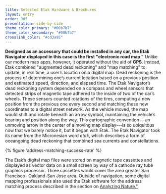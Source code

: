 ```yaml
---
title: Selected Etak Hardware & Brochures
layout: entry
order: 905
presentation: side-by-side
theme_color_primary: "#00b7b7"
theme_color_secondary: "#00b7b7"
crosslink_color: "#cd3a95"
---
```


**Designed as an accessory that could be installed in any car, the Etak Navigator displayed in this case is the first "electronic road map."** Unlike our modern map apps, however, it operated without the aid of **GPS**. Instead, Etak combined "augmented dead reckoning" and "map matching" to update, in real time, a user’s location on a digital map. Dead reckoning is the process of determining one’s current location based on a previous position and estimated speed, direction, and elapsed time. The Etak Navigator’s dead reckoning system depended on a compass and wheel sensors that detected strips of magnetic tape adhered to the inside of two of the car’s wheels. These sensors counted rotations of the tires, computing a new position from the previous one every second and matching these new coordinates to a digital street network. As the vehicle moved, the map would shift and rotate beneath an arrow symbol, maintaining the vehicle’s bearing and position along the way. This cartographic convention---an unmoving arrow in the center of a moving map display---is so ubiquitous now that we barely notice it, but it began with Etak. The Etak Navigator took its name from the Micronesian word *etak*, which describes a form of oceangoing dead reckoning that combined sea currents and constellations.

{% figure 'address-matching-success-rate' %}

The Etak’s digital map files were stored on magnetic tape cassettes and displayed as vector data on a small screen by way of a cathode ray tube graphics processor. Three cassettes would cover the area greater San Francisco- Oakland-San Jose area. Outside of navigation, some digital mapping professionals also used the Etak software for the address matching process described in the section on <a class="crosslink" href="../../05-analyzing-nature/">Analyzing Nature."</a>